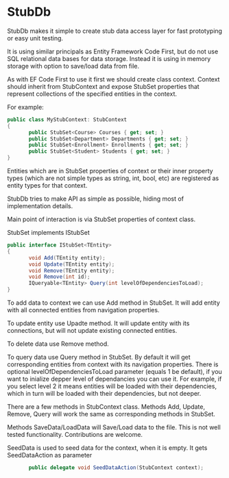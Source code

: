 StubDb
======

StubDb makes it simple to create stub data access layer for fast prototyping or easy unit testing.

It is using similar principals as Entity Framework Code First, but do not use SQL relational data bases for data storage. Instead it is using in memory storage with option to save/load data from file.

As with EF Code First to use it first we should create class context. Context should inherit from StubContext and expose StubSet properties that represent collections of the specified entities in the context.

For example:

```C#
public class MyStubContext: StubContext 
{ 
       public StubSet<Course> Courses { get; set; } 
       public StubSet<Department> Departments { get; set; } 
       public StubSet<Enrollment> Enrollments { get; set; } 
       public StubSet<Student> Students { get; set; } 
}
```

Entities which are in StubSet properties of context or their inner property types (which are not simple types as string, int, bool, etc) are registered as entity types for that context.

StubDb tries to make API as simple as possible, hiding most of implementation details.

Main point of interaction is via StubSet<TEntity> properties of context class.

StubSet<TEntity> implements IStubSet<TEntity>

```C#
public interface IStubSet<TEntity>
{
       void Add(TEntity entity);
       void Update(TEntity entity);
       void Remove(TEntity entity);
       void Remove(int id);
       IQueryable<TEntity> Query(int levelOfDependenciesToLoad);
}
```    

To add data to context we can use Add method in StubSet<TEntity>. It will add entity with all connected entities from navigation properties.

To update entity use Upadte method. It will update entity with its connections, but will not update existing connected entities.

To delete data use Remove method.

To query data use Query method in StubSet<TEntity>. By default it will get corresponding entities from context with its navigation properties. There is optional levelOfDependenciesToLoad parameter (equals 1 be default), if you want to inialize depper level of dependancies you can use it. For example, if you select level 2 it means entities will be loaded with their dependencies, which in turn will be loaded with their dependencies, but not deeper.

There are a few methods in StubContext class. Methods Add, Update, Remove, Query will work the same as corresponding methods in StubSet<TEntity>.

Methods SaveData/LoadData will Save/Load data to the file. This is not well tested functionality. Contributions are welcome.

SeedData is used to seed data for the context, when it is empty. It gets SeedDataAction as parameter

```C#
       public delegate void SeedDataAction(StubContext context);
```
